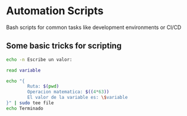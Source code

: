 # Automation Scripts

Bash scripts for common tasks like development environments or CI/CD

## Some basic tricks for scripting

```bash
echo -n Escribe un valor:

read variable

echo "{
        Ruta: $(pwd)
        Operacion matematica: $((4*63))
        El valor de la variable es: \$variable
}" | sudo tee file
echo Terminado
```
